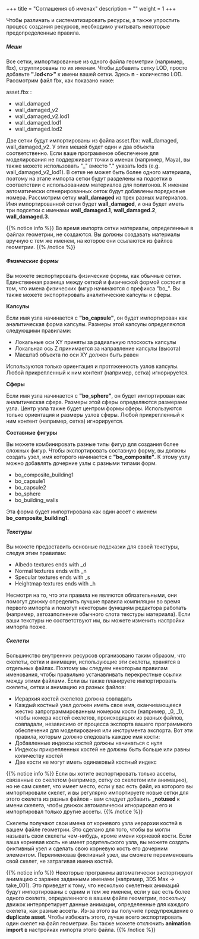 +++
title = "Соглашения об именах"
description = ""
weight = 1
+++

Чтобы различать и систематизировать ресурсы, а также упростить процесс создания ресурсов, необходимо учитывать некоторые предопределенные правила.

##### Меши

Все сетки, импортированные из одного файла геометрии (например, fbx), сгруппированы по их именам. Чтобы добавить сетку LOD, просто добавьте **".lod\<n\>"** к имени вашей сетки. Здесь **n** - количество LOD.
Рассмотрим файл fbx, как показано ниже:

asset.fbx :

- wall_damaged
- wall_damaged_v2
- wall_damaged_v2.lod1
- wall_damaged.lod1
- wall_damaged.lod2

Две сетки будут импортированы из файла asset.fbx: wall_damaged, wall_damaged_v2. У этих мешей будет один и два объекта соответственно. Если ваше программное обеспечение для моделирования не поддерживает точки в именах (например, Maya), вы также можете использовать "\_" вместо "." указать lods (e.g. wall_damaged_v2_lod1).
В сетке не может быть более одного материала, поэтому на этапе импорта сетки будут разделены на подсетки в соответствии с использованием материалов для полигонов. К именам автоматически сгенерированных сеток будут добавлены порядковые номера. Рассмотрим сетку **wall_damaged** из трех разных материалов. Имя импортированной сетки будет **wall_damaged**, и она будет иметь три подсетки с именами **wall_damaged.1**, **wall_damaged.2**, **wall_damaged.3**.

{{% notice info %}}
Во время импорта сетки материалы, определенные в файлах геометрии, не создаются. Вы должны создавать материалы вручную с тем же именем, на которое они ссылаются из файлов геометрии.
{{% /notice %}}

##### Физические формы

Вы можете экспортировать физические формы, как обычные сетки. Единственная разница между сеткой и физической формой состоит в том, что имена физических фигур начинаются с префикса "bo_". Вы также можете экспортировать аналитические капсулы и сферы.

**Капсулы**

Если имя узла начинается с **"bo_capsule"**, он будет импортирован как аналитическая форма капсулы. Размеры этой капсулы определяются следующими правилами: 

- Локальные оси XY приняты за радиальную плоскость капсулы
- Локальная ось Z принимается за направление капсулы (высота)
- Масштаб объекта по оси XY должен быть равен

Используются только ориентация и протяженность узлов капсулы. Любой прикрепленный к ним контент (например, сетка) игнорируется.

**Сферы**

Если имя узла начинается с **"bo_sphere"**, он будет импортирован как аналитическая сфера. Размеры этой сферы определяются размерами узла. Центр узла также будет центром формы сферы.
Используются только ориентация и размеры узлов сферы. Любой прикрепленный к ним контент (например, сетка) игнорируется.

**Составные фигуры**

Вы можете комбинировать разные типы фигур для создания более сложных фигур. Чтобы экспортировать составную форму, вы должны создать узел, имя которого начинается с **"bo_composite"**. К этому узлу можно добавлять дочерние узлы с разными типами форм.

- bo_composite_building1
 - bo_capsule1
 - bo_capsule2
 - bo_sphere
 - bo_building_walls

Эта форма будет импортирована как один ассет с именем **bo_composite_building1**.

##### Текстуры

Вы можете предоставить основные подсказки для своей текстуры, следуя этим правилам:

- Albedo textures ends with _d
- Normal textures ends with _n
- Specular textures ends with _s
- Heightmap textures ends with _h

Несмотря на то, что эти правила не являются обязательными, они помогут движку определить лучшие правила компиляции во время первого импорта и помогут некоторым функциям редактора работать (например, автозаполнение обычного слота текстуры материала). Если ваши текстуры не соответствуют им, вы можете изменить настройки импорта позже.

##### Скелеты

Большинство внутренних ресурсов организовано таким образом, что скелеты, сетки и анимации, использующие эти скелеты, хранятся в отдельных файлах. Поэтому мы следуем некоторым правилам именования, чтобы правильно устанавливать перекрестные ссылки между этими файлами. Если вы также планируете импортировать скелеты, сетки и анимацию из разных файлов:

- Иерархия костей скелетов должна совпадать
- Каждый костный узел должен иметь свое имя, оканчивающееся жестко запрограммированным номером кости (например, _0, _1), чтобы номера костей скелетов, происходящих из разных файлов, совпадали, независимо от процесса экспорта вашего программного обеспечения для моделирования или инструмента экспорта. Вот эти правила, которым должно следовать каждое имя кости:
 - Добавленные индексы костей должны начинаться с нуля
 - Индексы прикрепленных костей не должны быть больше или равны количеству костей
 - Две кости не могут иметь одинаковый костный индекс

{{% notice info %}}
Если вы хотите экспортировать только ассеты, связанные со скелетом (например, сетку со скелетом или анимацию), но не сам скелет, что имеет место, если у вас есть файл, из которого вы импортировали скелет, и вы регулярно импортируете новые сетки для этого скелета из разных файлов - вам следует добавить **_notused** к имени скелета, чтобы движок автоматически игнорировал его и импортировал только другие ассеты.
{{% /notice %}}

Скелеты получают свои имена от корневого узла иерархии костей в вашем файле геометрии. Это сделано для того, чтобы вы могли называть свои скелеты чем-нибудь, кроме имени корневой кости. Если ваша корневая кость не имеет родительского узла, вы можете создать фиктивный узел и сделать свою корневую кость его дочерним элементом. Переименовав фиктивный узел, вы сможете переименовать свой скелет, не затрагивая имена костей.

{{% notice info %}}
Некоторые программы автоматически экспортируют анимацию с заранее заданными именами (например, 3DS Max -> take_001). Это приведет к тому, что несколько скелетных анимаций будут импортированы с одним и тем же именем, если у вас есть более одного скелета, определенного в вашем файле геометрии, поскольку движок интерпретирует данные анимации, определенные для каждого скелета, как разные ассеты. Из-за этого вы получите предупреждение о **duplicate asset**. Чтобы избежать этого, лучше всего экспортировать один скелет на файл геометрии. Вы также можете отключить **animation import** в настройках импорта этого файла.
{{% /notice %}}